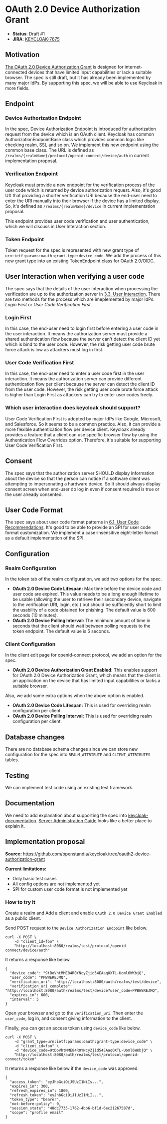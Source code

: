 # OAuth 2.0 Device Authorization Grant

* **Status**: Draft #1
* **JIRA**: [KEYCLOAK-7675](https://issues.jboss.org/browse/KEYCLOAK-7675)


## Motivation

[The OAuth 2.0 Device Authorization Grant](https://tools.ietf.org/html/draft-ietf-oauth-device-flow-15) is designed for internet-connected devices that have limited input capabilities or lack a suitable browser. The spec is still draft, but it has already been implemented by many major IdPs. By supporting this spec, we will be able to use Keycloak in more fields.

## Endpoint

### Device Authorization Endpoint

In the spec, Device Authorization Endpoint is introduced for authorization request from the device which is an OAuth client. Keycloak has common AuthorizationEndpointBase class which provides common logic like checking realm, SSL and so on. We implement this new endpoint using the common base class. The URL is defined as `/realms/{realmName}/protocol/openid-connect/device/auth` in current implementation proposal.

### Verification Endpoint

Keycloak must provide a new endpoint for the verification process of the user code which is returned by device authorization request. Also, it's good UX that providing a shorter verification URI because the end-user need to enter the URI manually into their browser if the device has a limited display. So, it's defined as `/realms/{realmName}/device` in current implementation proposal.

This endpoint provides user code verification and user authentication, which we will discuss in User Interaction section.

### Token Endpoint

Token request for the spec is represented with new grant type of `urn:ietf:params:oauth:grant-type:device_code`. We add the process of this new grant type into an existing TokenEndpoint class for OAuth 2.0/OIDC.


## User Interaction when verifying a user code

The spec says that the details of the user interaction when processing the verification are up to the authorization server in [3.3. User Interaction](https://tools.ietf.org/html/draft-ietf-oauth-device-flow-15#section-3.3). There are two methods for the process which are imeplemented by major IdPs. *Login First* or *User Code Verification First*.

### Login First

In this case, the end-user need to login first before entering a user code in the user interaction. It means the authorization server must provide a shared authentication flow because the server can't detect the client ID yet which is bind to the user code. However, the risk getting user code brute force attack is low as attackers must log in first.

### User Code Verification First

In this case, the end-user need to enter a user code first in the user interaction. It means the authorization server can provide different authentication flow per client because the server can detect the client ID from the user code. However, the risk getting user code brute force attack is higher than Login First as attackers can try to enter user codes freely.

### Which user interaction does keycloak should support?

User Code Verification First is adopted by major IdPs like Google, Microsoft, and Salesforce. So it seems to be a common practice. Also, it can provide a more flexible authentication flow per device client. Keycloak already provides a feature that a client can use specific browser flow by using the Authentication Flow Overrides option. Therefore, it's suitable for supporting User Code Verification First.

## Consent

The spec says that the authorization server SHOULD display information about the device so that the person can notice if a software client was attempting to impersonating a hardware device. So It should always display consent screen when end-user do log in even if consent required is true or the user already consented.

## User Code Format

The spec says about user code format patterns in [6.1. User Code Recommendations](https://tools.ietf.org/html/draft-ietf-oauth-device-flow-15#section-6.1). It's good to be able to provide an SPI for user code format customization. We implement a case-insensitive eight-letter format as a default implementation of the SPI.

## Configuration

### Realm Configuration

In the token tab of the realm configuration, we add two options for the spec.

* **OAuth 2.0 Device Code Lifespan:** Max time before the device code and user code are expired. This value needs to be a long enough lifetime to be usable (allowing the user to retrieve their secondary device, navigate to the verification URI, login, etc.) but should be sufficiently short to limit the usability of a code obtained for phishing. The default value is 600 seconds (10 minutes).
* **OAuth 2.0 Device Polling Interval:** The minimum amount of time in seconds that the client should wait between polling requests to the token endpoint. The default value is 5 seconds.

### Client Configuration

In the client edit page for openid-connect protocol, we add an option for the spec.

* **OAuth 2.0 Device Authorization Grant Enabled:** This enables support for OAuth 2.0 Device Authorization Grant, which means that the client is an application on the device that has limited input capabilities or lacks a suitable browser.

Also, we add some extra options when the above option is enabled.

* **OAuth 2.0 Device Code Lifespan:** This is used for overriding realm configuration per client.
* **OAuth 2.0 Device Polling Interval:** This is used for overriding realm configuration per client.

## Database changes

There are no database schema changes since we can store new configuration for the spec into `REALM_ATTRIBUTE` and `CLIENT_ATTRIBUTES` tables.

## Testing

We can implement test code using an existing test framework.

## Documentation

We need to add explanation about supporting the spec into [keycloak-documentation](https://github.com/keycloak/keycloak-documentation). [Server Administration Guide](https://www.keycloak.org/docs/latest/server_admin/index.html) looks like a better place to explain it.

## Implementation proposal

**Source:** https://github.com/openstandia/keycloak/tree/oauth2-device-authorization-grant

**Current limitations:**
- Only basic test cases
- All config options are not implemented yet
- SPI for custom user code format is not implemented yet

### How to try it

Create a realm and Add a client and enable `OAuth 2.0 Device Grant Enabled` as a public client.

Send POST request to the `Device Authorization Endpoint` like below. 

```
curl -X POST \
    -d "client_id=foo" \
    "http://localhost:8080/realms/test/protocol/openid-connect/device/auth"
```

It returns a response like below.

```
{
  "device_code": "9tDoVhtMME84R0YNcyZjid54EAaqOXTL-Uoml6WKbjQ",
  "user_code": "PPBWEREJMQ",
  "verification_uri": "http://localhost:8080/auth/realms/test/device",
  "verification_uri_complete": "http://localhost:8080/auth/realms/test/device?user_code=PPBWEREJMQ",
  "expires_in": 600,
  "interval": 5
}
```

Open your browser and go to the `verification_uri`. Then enter the `user_code`, log in, and consent giving information to the client.

Finally, you can get an access token using `device_code` like below.

```
curl -X POST \
    -d "grant_type=urn:ietf:params:oauth:grant-type:device_code" \
    -d "client_id=foo" \
    -d "device_code=9tDoVhtMME84R0YNcyZjid54EAaqOXTL-Uoml6WKbjQ" \
    "http://localhost:8080/auth/realms/test/protocol/openid-connect/token"
```

It returns a response like below if the `device_code` was approved.

```
{
  "access_token": "eyJhbGciOiJSUzI1NiIs...",
  "expires_in": 300,
  "refresh_expires_in": 1800,
  "refresh_token": "eyJhbGciOiJIUzI1NiI...",
  "token_type": "bearer",
  "not-before-policy": 0,
  "session_state": "48dc7735-1762-4bb6-bf1d-6ec21267587d",
  "scope": "profile email"
}
```
